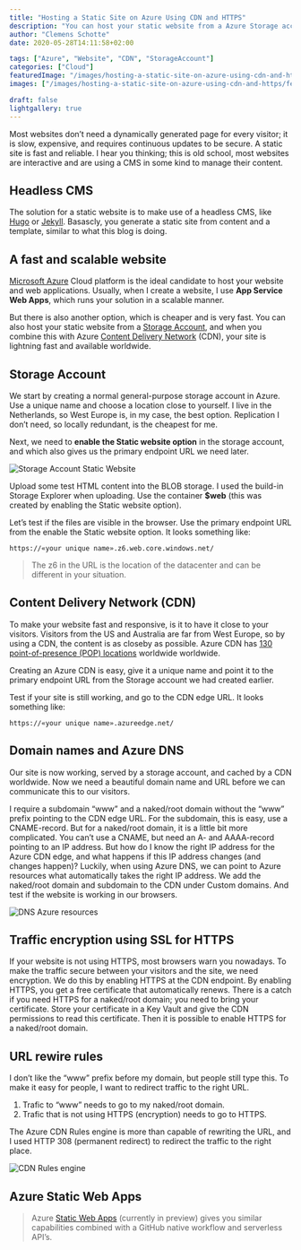 ```yaml
---
title: "Hosting a Static Site on Azure Using CDN and HTTPS"
description: "You can host your static website from a Azure Storage account, and when you combine this with Azure Content Delivery Network (CDN) your site is lightning fast and available worldwide."
author: "Clemens Schotte"
date: 2020-05-28T14:11:58+02:00

tags: ["Azure", "Website", "CDN", "StorageAccount"]
categories: ["Cloud"]
featuredImage: "/images/hosting-a-static-site-on-azure-using-cdn-and-https/featured-image.png"
images: ["/images/hosting-a-static-site-on-azure-using-cdn-and-https/featured-image.png"]

draft: false
lightgallery: true
---
```


Most websites don’t need a dynamically generated page for every visitor; it is slow, expensive, and requires continuous updates to be secure. A static site is fast and reliable. I hear you thinking; this is old school, most websites are interactive and are using a CMS in some kind to manage their content.

## Headless CMS

The solution for a static website is to make use of a headless CMS, like [Hugo](https://gohugo.io/) or [Jekyll](https://jekyllrb.com/). Basascly, you generate a static site from content and a template, similar to what this blog is doing.

## A fast and scalable website

[Microsoft Azure](https://azure.microsoft.com/) Cloud platform is the ideal candidate to host your website and web applications. Usually, when I create a website, I use **App Service Web Apps**, which runs your solution in a scalable manner.

But there is also another option, which is cheaper and is very fast. You can also host your static website from a [Storage Account](https://azure.microsoft.com/en-us/services/storage/blobs/), and when you combine this with Azure [Content Delivery Network](https://azure.microsoft.com/en-us/services/cdn/) (CDN), your site is lightning fast and available worldwide.

## Storage Account

We start by creating a normal general-purpose storage account in Azure. Use a unique name and choose a location close to yourself. I live in the Netherlands, so West Europe is, in my case, the best option. Replication I don’t need, so locally redundant, is the cheapest for me.

Next, we need to **enable the Static website option** in the storage account, and which also gives us the primary endpoint URL we need later.

![Storage Account Static Website](/images/hosting-a-static-site-on-azure-using-cdn-and-https/storage_static_website.png)

Upload some test HTML content into the BLOB storage. I used the build-in Storage Explorer when uploading. Use the container **$web** (this was created by enabling the Static website option).

Let’s test if the files are visible in the browser. Use the primary endpoint URL from the enable the Static website option. It looks something like:
```
https://«your unique name».z6.web.core.windows.net/
```

> The z6 in the URL is the location of the datacenter and can be different in your situation.

## Content Delivery Network (CDN)

To make your website fast and responsive, is it to have it close to your visitors. Visitors from the US and Australia are far from West Europe, so by using a CDN, the content is as closeby as possible. Azure CDN has [130 point-of-presence (POP) locations](https://docs.microsoft.com/en-us/azure/cdn/cdn-pop-locations) worldwide worldwide.

Creating an Azure CDN is easy, give it a unique name and point it to the primary endpoint URL from the Storage account we had created earlier.

Test if your site is still working, and go to the CDN edge URL. It looks something like:
```
https://«your unique name».azureedge.net/
```

## Domain names and Azure DNS

Our site is now working, served by a storage account, and cached by a CDN worldwide. Now we need a beautiful domain name and URL before we can communicate this to our visitors.

I require a subdomain “www” and a naked/root domain without the “www” prefix pointing to the CDN edge URL. For the subdomain, this is easy, use a CNAME-record. But for a naked/root domain, it is a little bit more complicated. You can’t use a CNAME, but need an A- and AAAA-record pointing to an IP address. But how do I know the right IP address for the Azure CDN edge, and what happens if this IP address changes (and changes happen)? Luckily, when using Azure DNS, we can point to Azure resources what automatically takes the right IP address. We add the naked/root domain and subdomain to the CDN under Custom domains. And test if the website is working in our browsers.

![DNS Azure resources](/images/hosting-a-static-site-on-azure-using-cdn-and-https/DNS_A_AzureResource.png)

## Traffic encryption using SSL for HTTPS

If your website is not using HTTPS, most browsers warn you nowadays. To make the traffic secure between your visitors and the site, we need encryption. We do this by enabling HTTPS at the CDN endpoint. By enabling HTTPS, you get a free certificate that automatically renews. There is a catch if you need HTTPS for a naked/root domain; you need to bring your certificate. Store your certificate in a Key Vault and give the CDN permissions to read this certificate. Then it is possible to enable HTTPS for a naked/root domain.

## URL rewire rules

I don’t like the “www” prefix before my domain, but people still type this. To make it easy for people, I want to redirect traffic to the right URL.

1. Trafic to “www” needs to go to my naked/root domain.
2. Trafic that is not using HTTPS (encryption) needs to go to HTTPS.

The Azure CDN Rules engine is more than capable of rewriting the URL, and I used HTTP 308 (permanent redirect) to redirect the traffic to the right place.

![CDN Rules engine](/images/hosting-a-static-site-on-azure-using-cdn-and-https/CDN_rules_engine.png)

## Azure Static Web Apps

> Azure [Static Web Apps](https://azure.microsoft.com/en-us/services/app-service/static/) (currently in preview) gives you similar capabilities combined with a GitHub native workflow and serverless API’s.